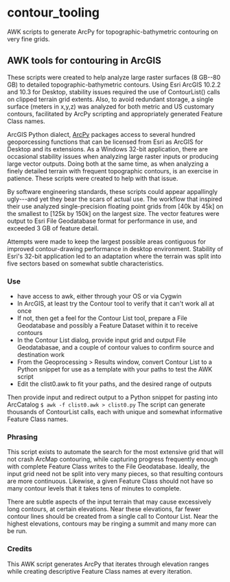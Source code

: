 # contour_tooling
AWK scripts to generate ArcPy for topographic-bathymetric contouring on very fine grids.
## AWK tools for contouring in ArcGIS

These scripts were created to help analyze large raster surfaces (8 GB--80 GB) to detailed topographic-bathymetric contours.
Using Esri ArcGIS 10.2.2 and 10.3 for Desktop, stability issues required the use of ContourList() calls on clipped terrain grid extents.
Also, to avoid redundant storage, a single surface (meters in x,y,z) was analyzed for both metric and US customary contours, facilitated by ArcPy scripting and appropriately generated Feature Class names.

ArcGIS Python dialect, [ArcPy](http://resources.arcgis.com/en/help/main/10.2/index.html#/What_is_ArcPy/000v000000v7000000/) packages access to several hundred geoporcessing functions that can be licensed from Esri as ArcGIS for Desktop and its extensions.  As a Windows 32-bit application, there are occasional stability issues when analyzing large raster inputs or producing large vector outputs.  Doing both at the same time, as when analyzing a finely detailed terrain with frequent topographic contours, is an exercise in patience.  These scripts were created to help with that issue.

By software engineering standards, these scripts could appear appallingly ugly---and yet they bear the scars of actual use.  The workflow that inspired their use analyzed single-precision floating point grids from [40k by 45k] on the smallest to [125k by 150k] on the largest size.  The vector features were output to Esri File Geodatabase format for performance in use, and exceeded 3 GB of feature detail.

Attempts were made to keep the largest possible areas contiguous for improved contour-drawing performance in desktop environment.  Stability of Esri's 32-bit application led to an adaptation where the terrain was split into five sectors based on somewhat subtle characteristics.  

### Use

* have access to awk, either through your OS or via Cygwin
* In ArcGIS, at least try the Contour tool to verify that it can't work all at once
* If not, then get a feel for the Contour List tool, prepare a File Geodatabase and possibly a Feature Dataset within it to receive contours
* In the Contour List dialog, provide input grid and output File Geodatabasae, and a couple of contour values to confirm source and destination work
* From the Geoprocessing > Results window, convert Contour List to a Python snippet for use as a template with your paths to test the AWK script
* Edit the clist0.awk to fit your paths, and the desired range of outputs

Then provide input and redirect output to a Python snippet for pasting into ArcCatalog `$ awk -f clist0.awk > clist0.py`
The script can generate thousands of ContourList calls, each with unique and somewhat informative Feature Class names.

### Phrasing

This script exists to automate the search for the most extensive grid that will not crash ArcMap contouring, while capturing progress frequently enough with complete Feature Class writes to the File Geodatabase.  Ideally, the input grid need not be split into very many pieces, so that resulting contours are more continuous.  Likewise, a given Feature Class should not have so many contour levels that it takes tens of minutes to complete.

There are subtle aspects of the input terrain that may cause excessively long contours, at certain elevations.  Near these elevations, far fewer contour lines should be created from a single call to Contour List.  Near the highest elevations, contours may be ringing a summit and many more can be run.

### Credits
This AWK script generates ArcPy that iterates through elevation ranges while creating descriptive Feature Class names at every iteration.
